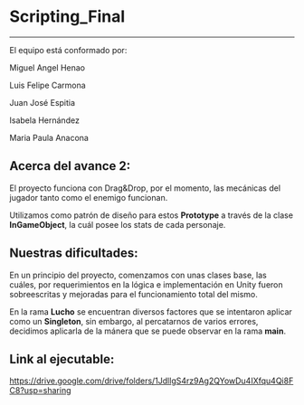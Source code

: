 # Scripting_Final
-----------------
El equipo está conformado por: 


Miguel Angel Henao 


Luis Felipe Carmona


Juan José Espitia


Isabela Hernández 


Maria Paula Anacona

Acerca del avance 2:
----------------
El proyecto funciona con Drag&Drop, por el momento, las mecánicas del jugador tanto como el enemigo funcionan. 


Utilizamos como patrón de diseño para estos **Prototype** a través de la clase **InGameObject**, la cuál posee los stats de cada personaje.

Nuestras dificultades:
----------------
En un principio del proyecto, comenzamos con unas clases base, las cuáles, por requerimientos en la lógica e implementación en Unity fueron sobreescritas y mejoradas para el funcionamiento total del mismo.


En la rama **Lucho** se encuentran diversos factores que se intentaron aplicar como un **Singleton**, sin embargo, al percatarnos de varios errores, decidimos aplicarla de la mánera que se puede observar en la rama **main**. 

Link al ejecutable:
----------------
https://drive.google.com/drive/folders/1JdllgS4rz9Ag2QYowDu4IXfqu4Qi8FC8?usp=sharing

